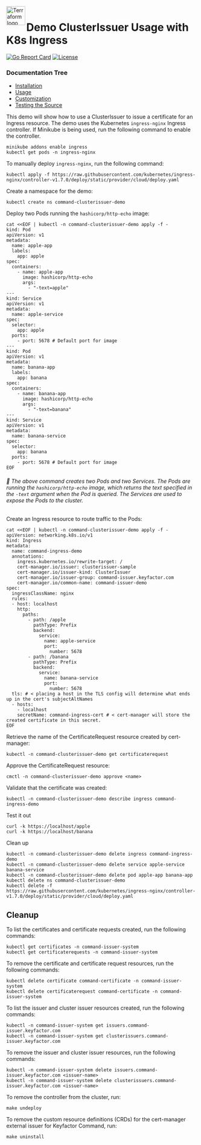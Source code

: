 <a href="https://kubernetes.io">
    <img src="https://raw.githubusercontent.com/cert-manager/cert-manager/d53c0b9270f8cd90d908460d69502694e1838f5f/logo/logo-small.png" alt="Terraform logo" title="K8s" align="left" height="50" />
</a>

# Demo ClusterIssuer Usage with K8s Ingress

[![Go Report Card](https://goreportcard.com/badge/github.com/Keyfactor/command-cert-manager-issuer)](https://goreportcard.com/report/github.com/Keyfactor/command-cert-manager-issuer)
[![License](https://img.shields.io/badge/License-Apache%202.0-blue.svg)](https://img.shields.io/badge/License-Apache%202.0-blue.svg)

### Documentation Tree
* [Installation](install.markdown)
* [Usage](config_usage.markdown)
* [Customization](annotations.markdown)
* [Testing the Source](testing.markdown)

This demo will show how to use a ClusterIssuer to issue a certificate for an Ingress resource. The demo uses the Kubernetes 
`ingress-nginx` Ingress controller. If Minikube is being used, run the following command to enable the controller.
```shell
minikube addons enable ingress
kubectl get pods -n ingress-nginx
```

To manually deploy `ingress-nginx`, run the following command:
```shell
kubectl apply -f https://raw.githubusercontent.com/kubernetes/ingress-nginx/controller-v1.7.0/deploy/static/provider/cloud/deploy.yaml
```

Create a namespace for the demo:
```shell
kubectl create ns command-clusterissuer-demo
```

Deploy two Pods running the `hashicorp/http-echo` image:
```shell
cat <<EOF | kubectl -n command-clusterissuer-demo apply -f -
kind: Pod
apiVersion: v1
metadata:
  name: apple-app
  labels:
    app: apple
spec:
  containers:
    - name: apple-app
      image: hashicorp/http-echo
      args:
        - "-text=apple"
---
kind: Service
apiVersion: v1
metadata:
  name: apple-service
spec:
  selector:
    app: apple
  ports:
    - port: 5678 # Default port for image
---
kind: Pod
apiVersion: v1
metadata:
  name: banana-app
  labels:
    app: banana
spec:
  containers:
    - name: banana-app
      image: hashicorp/http-echo
      args:
        - "-text=banana"
---
kind: Service
apiVersion: v1
metadata:
  name: banana-service
spec:
  selector:
    app: banana
  ports:
    - port: 5678 # Default port for image
EOF
```

###### :pushpin: The above command creates two Pods and two Services. The Pods are running the `hashicorp/http-echo` image, which returns the text specified in the `-text` argument when the Pod is queried. The Services are used to expose the Pods to the cluster.

Create an Ingress resource to route traffic to the Pods:
```shell
cat <<EOF | kubectl -n command-clusterissuer-demo apply -f -
apiVersion: networking.k8s.io/v1
kind: Ingress
metadata:
  name: command-ingress-demo
  annotations:
    ingress.kubernetes.io/rewrite-target: /
    cert-manager.io/issuer: clusterissuer-sample
    cert-manager.io/issuer-kind: ClusterIssuer
    cert-manager.io/issuer-group: command-issuer.keyfactor.com
    cert-manager.io/common-name: command-issuer-demo
spec:
  ingressClassName: nginx
  rules:
  - host: localhost
    http:
      paths:
        - path: /apple
          pathType: Prefix
          backend:
            service: 
              name: apple-service
              port: 
                number: 5678
        - path: /banana
          pathType: Prefix
          backend:
            service: 
              name: banana-service
              port: 
                number: 5678
  tls: # < placing a host in the TLS config will determine what ends up in the cert's subjectAltNames
  - hosts:
    - localhost
    secretName: command-ingress-cert # < cert-manager will store the created certificate in this secret.
EOF
```

Retrieve the name of the CertificateRequest resource created by cert-manager:
```shell
kubectl -n command-clusterissuer-demo get certificaterequest
```

Approve the CertificateRequest resource:
```shell
cmctl -n command-clusterissuer-demo approve <name>
```

Validate that the certificate was created:
```shell
kubectl -n command-clusterissuer-demo describe ingress command-ingress-demo
```

Test it out
```shell
curl -k https://localhost/apple
curl -k https://localhost/banana
```

Clean up
```shell
kubectl -n command-clusterissuer-demo delete ingress command-ingress-demo
kubectl -n command-clusterissuer-demo delete service apple-service banana-service
kubectl -n command-clusterissuer-demo delete pod apple-app banana-app
kubectl delete ns command-clusterissuer-demo
kubectl delete -f https://raw.githubusercontent.com/kubernetes/ingress-nginx/controller-v1.7.0/deploy/static/provider/cloud/deploy.yaml
```

## Cleanup
To list the certificates and certificate requests created, run the following commands:
```shell
kubectl get certificates -n command-issuer-system
kubectl get certificaterequests -n command-issuer-system
```

To remove the certificate and certificate request resources, run the following commands:
```shell
kubectl delete certificate command-certificate -n command-issuer-system
kubectl delete certificaterequest command-certificate -n command-issuer-system
```

To list the issuer and cluster issuer resources created, run the following commands:
```shell
kubectl -n command-issuer-system get issuers.command-issuer.keyfactor.com
kubectl -n command-issuer-system get clusterissuers.command-issuer.keyfactor.com
```

To remove the issuer and cluster issuer resources, run the following commands:
```shell
kubectl -n command-issuer-system delete issuers.command-issuer.keyfactor.com <issuer-name>
kubectl -n command-issuer-system delete clusterissuers.command-issuer.keyfactor.com <issuer-name>
```

To remove the controller from the cluster, run:
```shell
make undeploy
```

To remove the custom resource definitions (CRDs) for the cert-manager external issuer for Keyfactor Command, run:
```shell
make uninstall
```